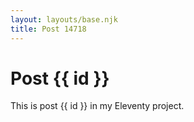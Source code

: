 ```yaml
---
layout: layouts/base.njk
title: Post 14718
---
```


# Post {{ id }}

This is post {{ id }} in my Eleventy project.

